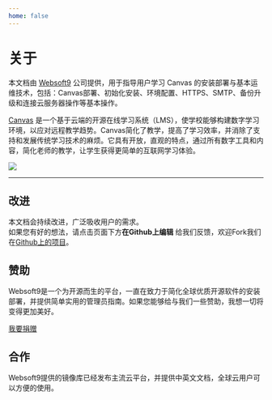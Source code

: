 ```yaml
---
home: false
---
```


# 关于

本文档由 [Websoft9](https://www.websoft9.com/) 公司提供，用于指导用户学习 Canvas 的安装部署与基本运维技术，包括：Canvas部署、初始化安装、环境配置、HTTPS、SMTP、备份升级和连接云服务器操作等基本操作。

[Canvas](https://www.instructure.com/canvas/) 是一个基于云端的开源在线学习系统（LMS），使学校能够构建数字学习环境，以应对远程教学趋势。Canvas简化了教学，提高了学习效率，并消除了支持和发展传统学习技术的麻烦。它具有开放，直观的特点，通过所有数字工具和内容，简化老师的教学，让学生获得更简单的互联网学习体验。

![](https://libs.websoft9.com/Websoft9/DocsPicture/en/canvas-gui-websoft9.png)

---

## 改进

本文档会持续改进，广泛吸收用户的需求。  
如果您有好的想法，请点击页面下方**在Github上编辑** 给我们反馈，欢迎Fork我们在[Github上的项目](https://github.com/Websoft9/ansible-canvas)。

## 赞助

Websoft9是一个为开源而生的平台，一直在致力于简化全球优质开源软件的安装部署，并提供简单实用的管理员指南。如果您能够给与我们一些赞助，我想一切将变得更加美好。  

[我要捐赠](https://www.websoft9.com/aboutus/donate)

## 合作

Websoft9提供的镜像库已经发布主流云平台，并提供中英文文档，全球云用户可以方便的使用。  
